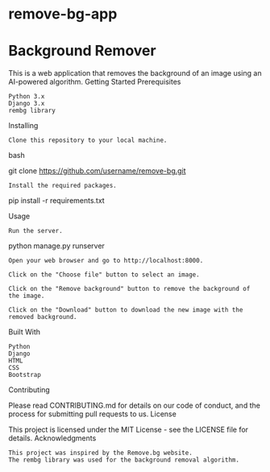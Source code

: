# remove-bg-app
<h1>Background Remover</h1>

This is a web application that removes the background of an image using an AI-powered algorithm.
Getting Started
Prerequisites

    Python 3.x
    Django 3.x
    rembg library

Installing

    Clone this repository to your local machine.

bash

git clone https://github.com/username/remove-bg.git

    Install the required packages.

pip install -r requirements.txt

Usage

    Run the server.

python manage.py runserver

    Open your web browser and go to http://localhost:8000.

    Click on the "Choose file" button to select an image.

    Click on the "Remove background" button to remove the background of the image.

    Click on the "Download" button to download the new image with the removed background.

Built With

    Python
    Django
    HTML
    CSS
    Bootstrap

Contributing

Please read CONTRIBUTING.md for details on our code of conduct, and the process for submitting pull requests to us.
License

This project is licensed under the MIT License - see the LICENSE file for details.
Acknowledgments

    This project was inspired by the Remove.bg website.
    The rembg library was used for the background removal algorithm.
